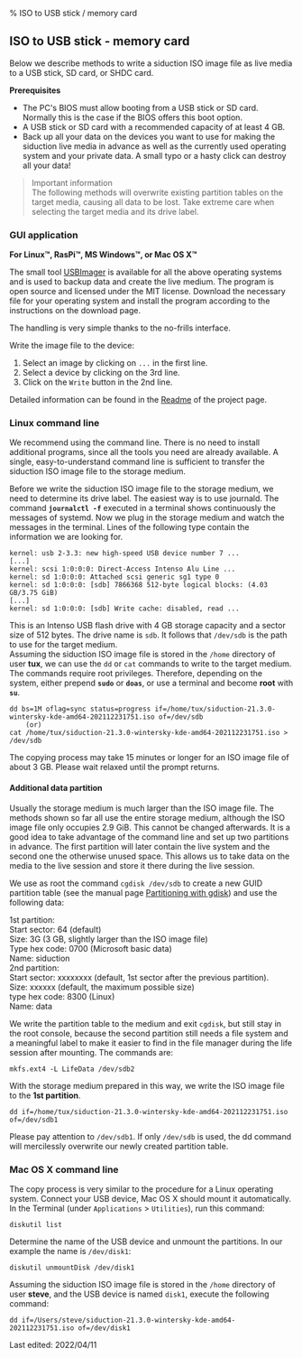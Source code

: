 % ISO to USB stick / memory card

## ISO to USB stick - memory card

Below we describe methods to write a siduction ISO image file as live media to a USB stick, SD card, or SHDC card.

**Prerequisites**

+ The PC's BIOS must allow booting from a USB stick or SD card. Normally this is the case if the BIOS offers this boot option.
+ A USB stick or SD card with a recommended capacity of at least 4 GB.
+ Back up all your data on the devices you want to use for making the siduction live media in advance as well as the currently used operating system and your private data. A small typo or a hasty click can destroy all your data!

> Important information  
> The following methods will overwrite existing partition tables on the target media, causing all data to be lost. Take extreme care when selecting the target media and its drive label.

### GUI application

**For Linux&#8482;, RasPi&#8482;, MS Windows&#8482;, or Mac OS X&#8482;**

The small tool [USBImager](https://bztsrc.gitlab.io/usbimager/) is available for all the above operating systems and is used to backup data and create the live medium. The program is open source and licensed under the MIT license. Download the necessary file for your operating system and install the program according to the instructions on the download page.

The handling is very simple thanks to the no-frills interface.

Write the image file to the device:
1. Select an image by clicking on `...` in the first line.
2. Select a device by clicking on the 3rd line.
3. Click on the `Write` button in the 2nd line.

Detailed information can be found in the [Readme](https://gitlab.com/bztsrc/usbimager/-/blob/master/README.md) of the project page.

### Linux command line

We recommend using the command line. There is no need to install additional programs, since all the tools you need are already available. A single, easy-to-understand command line is sufficient to transfer the siduction ISO image file to the storage medium.

Before we write the siduction ISO image file to the storage medium, we need to determine its drive label. The easiest way is to use journald. The command **`journalctl -f`** executed in a terminal shows continuously the messages of systemd. Now we plug in the storage medium and watch the messages in the terminal. Lines of the following type contain the information we are looking for.

~~~
kernel: usb 2-3.3: new high-speed USB device number 7 ...
[...]
kernel: scsi 1:0:0:0: Direct-Access Intenso Alu Line ...
kernel: sd 1:0:0:0: Attached scsi generic sg1 type 0
kernel: sd 1:0:0:0: [sdb] 7866368 512-byte logical blocks: (4.03 GB/3.75 GiB)
[...]
kernel: sd 1:0:0:0: [sdb] Write cache: disabled, read ...
~~~

This is an Intenso USB flash drive with 4 GB storage capacity and a sector size of 512 bytes. The drive name is `sdb`. It follows that `/dev/sdb` is the path to use for the target medium.  
Assuming the siduction ISO image file is stored in the `/home` directory of user **tux**, we can use the `dd` or `cat` commands to write to the target medium. The commands require root privileges. Therefore, depending on the system, either prepend **`sudo`** or **`doas`**, or use a terminal and become **root** with **`su`**.

~~~
dd bs=1M oflag=sync status=progress if=/home/tux/siduction-21.3.0-wintersky-kde-amd64-202112231751.iso of=/dev/sdb
    (or)
cat /home/tux/siduction-21.3.0-wintersky-kde-amd64-202112231751.iso > /dev/sdb
~~~

The copying process may take 15 minutes or longer for an ISO image file of about 3 GB. Please wait relaxed until the prompt returns.

#### Additional data partition

Usually the storage medium is much larger than the ISO image file. The methods shown so far all use the entire storage medium, although the ISO image file only occupies 2.9 GiB. This cannot be changed afterwards. It is a good idea to take advantage of the command line and set up two partitions in advance. The first partition will later contain the live system and the second one the otherwise unused space. This allows us to take data on the media to the live session and store it there during the live session.

We use as root the command `cgdisk /dev/sdb` to create a new GUID partition table (see the manual page [Partitioning with gdisk](0313-part-gdisk_en.md#partitioning-with-gdisk)) and use the following data:

1st partition:  
   Start sector: 64 (default)  
   Size: 3G (3 GB, slightly larger than the ISO image file)  
   Type hex code: 0700 (Microsoft basic data)  
   Name: siduction  
2nd partition:  
   Start sector: xxxxxxxx (default, 1st sector after the previous partition).  
   Size: xxxxxx (default, the maximum possible size)  
   type hex code: 8300 (Linux)  
   Name: data

We write the partition table to the medium and exit `cgdisk`, but still stay in the root console, because the second partition still needs a file system and a meaningful label to make it easier to find in the file manager during the life session after mounting. The commands are:

~~~
mkfs.ext4 -L LifeData /dev/sdb2
~~~

With the storage medium prepared in this way, we write the ISO image file to the **1st partition**. 

~~~
dd if=/home/tux/siduction-21.3.0-wintersky-kde-amd64-202112231751.iso of=/dev/sdb1
~~~

Please pay attention to `/dev/sdb1`. If only `/dev/sdb` is used, the dd command will mercilessly overwrite our newly created partition table.

### Mac OS X command line

The copy process is very similar to the procedure for a Linux operating system. Connect your USB device, Mac OS X should mount it automatically. In the Terminal (under `Applications` \> `Utilities`), run this command:

~~~
diskutil list
~~~

Determine the name of the USB device and unmount the partitions. In our example the name is `/dev/disk1`:

~~~
diskutil unmountDisk /dev/disk1
~~~

Assuming the siduction ISO image file is stored in the `/home` directory of user **steve**, and the USB device is named `disk1`, execute the following command:

~~~
dd if=/Users/steve/siduction-21.3.0-wintersky-kde-amd64-202112231751.iso of=/dev/disk1
~~~

<div id="rev">Last edited: 2022/04/11</div>
